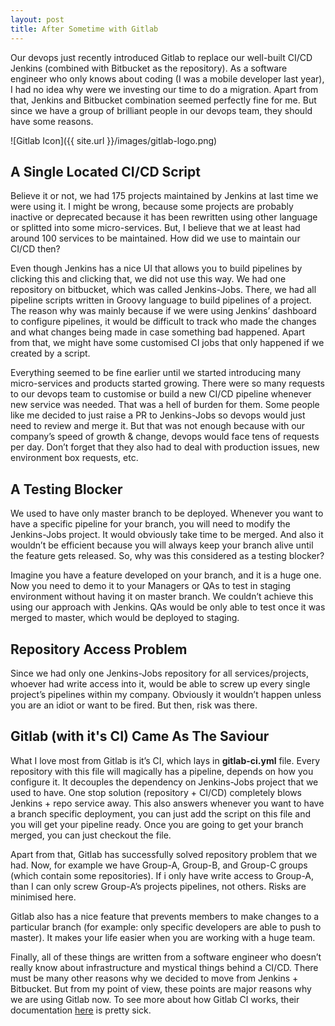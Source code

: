 ```yaml
---
layout: post
title: After Sometime with Gitlab
---
```


Our devops just recently introduced Gitlab to replace our well-built CI/CD Jenkins (combined with Bitbucket as the repository). As a software engineer who only knows about coding (I was a mobile developer last year), I had no idea why were we investing our time to do a migration. Apart from that, Jenkins and Bitbucket combination seemed perfectly fine for me. But since we have a group of brilliant people in our devops team, they should have some reasons.

![Gitlab Icon]({{ site.url }}/images/gitlab-logo.png)

## A Single Located CI/CD Script

Believe it or not, we had 175 projects maintained by Jenkins at last time we were using it. I might be wrong, because some projects are probably inactive or deprecated because it has been rewritten using other language or splitted into some micro-services. But, I believe that we at least had around 100 services to be maintained. How did we use to maintain our CI/CD then?

Even though Jenkins has a nice UI that allows you to build pipelines by clicking this and clicking that, we did not use this way. We had one repository on bitbucket, which was called Jenkins-Jobs. There, we had all pipeline scripts written in Groovy language to build pipelines of a project. The reason why was mainly because if we were using Jenkins’ dashboard to configure pipelines, it would be difficult to track who made the changes and what changes being made in case something bad happened. Apart from that, we might have some customised CI jobs that only happened if we created by a script.

Everything seemed to be fine earlier until we started introducing many micro-services and products started growing. There were so many requests to our devops team to customise or build a new CI/CD pipeline whenever new service was needed. That was a hell of burden for them. Some people like me decided to just raise a PR to Jenkins-Jobs so devops would just need to review and merge it. But that was not enough because with our company’s speed of growth & change, devops would face tens of requests per day. Don’t forget that they also had to deal with production issues, new environment box requests, etc.

## A Testing Blocker

We used to have only master branch to be deployed. Whenever you want to have a specific pipeline for your branch, you will need to modify the Jenkins-Jobs project. It would obviously take time to be merged. And also it wouldn’t be efficient because you will always keep your branch alive until the feature gets released. So, why was this considered as a testing blocker?

Imagine you have a feature developed on your branch, and it is a huge one. Now you need to demo it to your Managers or QAs to test in staging environment without having it on master branch. We couldn’t achieve this using our approach with Jenkins. QAs would be only able to test once it was merged to master, which would be deployed to staging.

## Repository Access Problem

Since we had only one Jenkins-Jobs repository for all services/projects, whoever had write access into it, would be able to screw up every single project’s pipelines within my company. Obviously it wouldn’t happen unless you are an idiot or want to be fired. But then, risk was there.

## Gitlab (with it's CI) Came As The Saviour

What I love most from Gitlab is it’s CI, which lays in **gitlab-ci.yml** file. Every repository with this file will magically has a pipeline, depends on how you configure it. It decouples the dependency on Jenkins-Jobs project that we used to have. One stop solution (repository + CI/CD) completely blows Jenkins + repo service away. This also answers whenever you want to have a branch specific deployment, you can just add the script on this file and you will get your pipeline ready. Once you are going to get your branch merged, you can just checkout the file.

Apart from that, Gitlab has successfully solved repository problem that we had. Now, for example we have Group-A, Group-B, and Group-C groups (which contain some repositories). If i only have write access to Group-A, than I can only screw Group-A’s projects pipelines, not others. Risks are minimised here.

Gitlab also has a nice feature that prevents members to make changes to a particular branch (for example: only specific developers are able to push to master). It makes your life easier when you are working with a huge team.

Finally, all of these things are written from a software engineer who doesn’t really know about infrastructure and mystical things behind a CI/CD. There must be many other reasons why we decided to move from Jenkins + Bitbucket. But from my point of view, these points are major reasons why we are using Gitlab now. To see more about how Gitlab CI works, their documentation [here](https://docs.gitlab.com/ce/ci/quick_start/) is pretty sick.